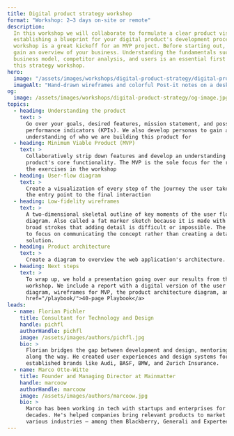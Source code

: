 ```yaml
---
title: Digital product strategy workshop
format: "Workshop: 2–3 days on-site or remote"
description:
  In this workshop we will collaborate to formulate a clear product vision,
  establishing a blueprint for your digital product's development process. This
  workshop is a great kickoff for an MVP project. Before starting out, we will
  gain an overview of your business. Understanding the fundamentals such as your
  business model, competitor analysis, and users is an essential first step for
  this strategy workshop.
hero:
  image: "/assets/images/workshops/digital-product-strategy/digital-product-strategy-workshop-hero.jpg"
  imageAlt: "Hand-drawn wireframes and colorful Post-it notes on a desk"
og:
  image: /assets/images/workshops/digital-product-strategy/og-image.jpg
topics:
  - heading: Understanding the product
    text: >
      Go over your goals, desired features, mission statement, and possible key
      performance indicators (KPIs). We also develop personas to gain a better
      understanding of who we are building this product for
  - heading: Minimum Viable Product (MVP)
    text: >
      Collaboratively strip down features and develop an understanding of the
      product's core functionality. The MVP is the sole focus for the rest of
      the exercises in the workshop
  - heading: User-flow diagram
    text: >
      Create a visualization of every step of the journey the user takes from
      the entry point to the final interaction
  - heading: Low-fidelity wireframes
    text: >
      A two-dimensional skeletal outline of key moments of the user flow
      diagram. Also called a fat marker sketch because it is made with such
      broad strokes that adding detail is difficult or impossible. The goal is
      to focus on communicating the concept rather than creating a detailed
      solution.
  - heading: Product architecture
    text: >
      Create a diagram to overview the web application's architecture.
  - heading: Next steps
    text: >
      To wrap up, we hold a presentation going over our results from the
      workshop. We include a report with a digital version of the user flow
      diagram, wireframes for MVP, the product architecture diagram, and our <a
      href="/playbook/">40-page Playbook</a>
leads:
  - name: Florian Pichler
    title: Consultant for Technology and Design
    handle: pichfl
    authorHandle: pichfl
    image: /assets/images/authors/pichfl.jpg
    bio: >
      Florian bridges the gap between development and design, mentoring clients
      along the way. He created user experiences and design systems for
      established brands like Audi, BASF, BMW, and Zurich Insurance.
  - name: Marco Otte-Witte
    title: Founder and Managing Director at Mainmatter
    handle: marcoow
    authorHandle: marcoow
    image: /assets/images/authors/marcoow.jpg
    bio: >
      Marco has been working in tech with startups and enterprises for 2
      decades. He's helped companies bring relevant products to market in
      various industries – among them Blackberry, Generali and Experteer.
---
```


<!--break-->
